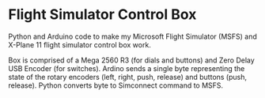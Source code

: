# Flight Simulator Control Box
Python and Arduino code to make my Microsoft Flight Simulator (MSFS) and X-Plane 11 flight simulator control box work.  

Box is comprised of a Mega 2560 R3 (for dials and buttons) and Zero Delay USB Encoder (for switches).
Ardino sends a single byte representing the state of the rotary encoders (left, right, push, release) and buttons (push, release).
Python converts byte to Simconnect command to MSFS.

